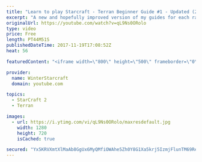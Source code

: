 ```yaml
---
title: "Learn to play Starcraft - Terran Beginner Guide #1 - Updated (2017 LOTV)"
excerpt: "A new and hopefully improved version of my guides for each race where I go over as many basics as possible while doing it live :)  I strongly believe that a super structured guide style is not very helpful compared to watching/playing the game actively.  Feedback is greatly appreciated. -- Watch live"
originalUrl: https://youtube.com/watch?v=qL9Ns0ORolo
type: video
price: Free
length: PT44M51S
publishedDateTime: 2017-11-19T17:08:52Z
heat: 56

featuredContent: "<iframe width=\"800\" height=\"500\" frameborder=\"0\" src=\"https://www.youtube.com/embed/qL9Ns0ORolo\" allow=\"accelerometer; autoplay; encrypted-media; gyroscope; picture-in-picture\" allowfullscreen></iframe>"

provider:
  name: WinterStarcraft
  domain: youtube.com

topics:
  - StarCraft 2
  - Terran

images:
  - url: https://i.ytimg.com/vi/qL9Ns0ORolo/maxresdefault.jpg
    width: 1280
    height: 720
    isCached: true

secured: "Yx5KRVXmtXlMaAb8GgUx6MyQMfiOWAhe5Zh0Y8G1Xa5krj5IzmjFlunTM69ReFxEyaCnBthUU3xJNuaM+9TxsoT3A24USyZxB0UyqfSpxXDVAMFxOJ3jJ9eoIKu8+y03BzxxGz0B0gKjSu0vAcSPQiTMOFhIM+4s82Of6jrH/mUxdpSfUHbCsf4Xe9Y7TG744xLtCl+3st7cz4a+ut/B53pnMMiS1f0VfwEpzVKhNNOFuuoSKVcHJoeHXwKyBgeMpuZjQWmMKmFEuw+GNra/1M9CiNpZSOByW9emLblmMKg7pC7WWS3ABVAhIc0nVaQU568f9w0nf5TTLYMdfE/9+NEAwWyBpkL3fNVPzPt1Y6YCBxzoS5GW60ObH8ZIFso0XquZD6E294ioU8Ulq1Md1h+EcONzBlJPRbABzPslUEqWnaKGX3hfUH0JPC9bozCr;NfCHxAwNVPPt09wmtITtGg=="
---
```


